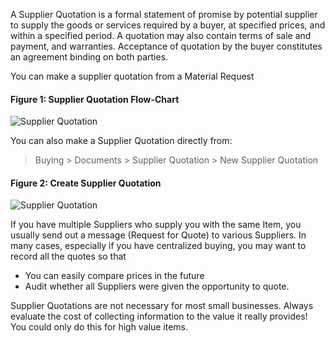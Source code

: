 A Supplier Quotation is a formal statement of promise by potential supplier to
supply the goods or services required by a buyer, at specified prices, and
within a specified period. A quotation may also contain terms of sale and
payment, and warranties. Acceptance of quotation by the buyer constitutes an
agreement binding on both parties.

You can make a supplier quotation from a Material Request

#### Figure 1: Supplier Quotation Flow-Chart

![Supplier Quotation](/assets/manual_erpnext_com/old_images/erpnext/supplier-quotation-f.jpg)

You can also make a Supplier Quotation directly from:

> Buying > Documents > Supplier Quotation > New Supplier Quotation

#### Figure 2: Create Supplier Quotation

![Supplier Quotation](/assets/manual_erpnext_com/old_images/erpnext/supplier-quotation.png)

If you have multiple Suppliers who supply you with the same Item, you
usually send out a message (Request for Quote) to various Suppliers. In
many cases, especially if you have centralized buying, you may want to record
all the quotes so that

  * You can easily compare prices in the future 
  * Audit whether all Suppliers were given the opportunity to quote.

Supplier Quotations are not necessary for most small businesses. Always
evaluate the cost of collecting information to the value it really provides!
You could only do this for high value items.

